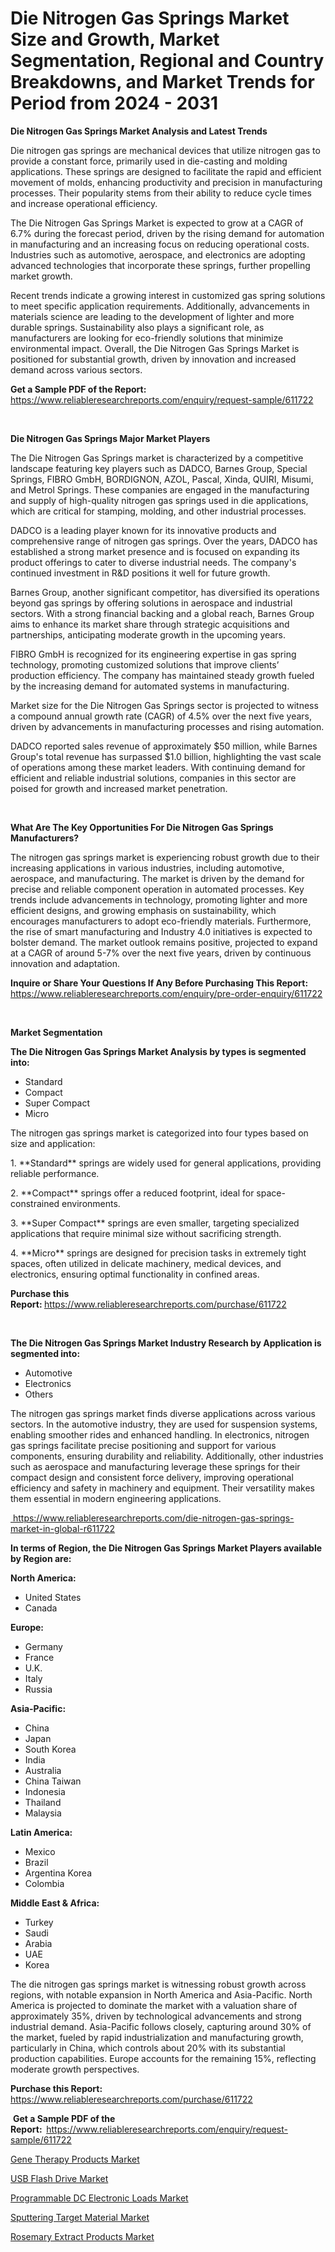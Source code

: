 <p><h1>Die Nitrogen Gas Springs Market Size and Growth, Market Segmentation, Regional and Country Breakdowns, and Market Trends for Period from 2024 -  2031</h1></p><p><strong>Die Nitrogen Gas Springs Market Analysis and Latest Trends</strong></p>
<p><p>Die nitrogen gas springs are mechanical devices that utilize nitrogen gas to provide a constant force, primarily used in die-casting and molding applications. These springs are designed to facilitate the rapid and efficient movement of molds, enhancing productivity and precision in manufacturing processes. Their popularity stems from their ability to reduce cycle times and increase operational efficiency.</p><p>The Die Nitrogen Gas Springs Market is expected to grow at a CAGR of 6.7% during the forecast period, driven by the rising demand for automation in manufacturing and an increasing focus on reducing operational costs. Industries such as automotive, aerospace, and electronics are adopting advanced technologies that incorporate these springs, further propelling market growth. </p><p>Recent trends indicate a growing interest in customized gas spring solutions to meet specific application requirements. Additionally, advancements in materials science are leading to the development of lighter and more durable springs. Sustainability also plays a significant role, as manufacturers are looking for eco-friendly solutions that minimize environmental impact. Overall, the Die Nitrogen Gas Springs Market is positioned for substantial growth, driven by innovation and increased demand across various sectors.</p></p>
<p><strong>Get a Sample PDF of the Report:&nbsp;</strong> <a href="https://www.reliableresearchreports.com/enquiry/request-sample/611722?utm_campaign=11&utm_medium=2&utm_source=Github&utm_content=ia&utm_term=29092024&utm_id=die-nitrogen-gas-springs">https://www.reliableresearchreports.com/enquiry/request-sample/611722</a></p>
<p>&nbsp;</p>
<p><strong>Die Nitrogen Gas Springs Major Market Players</strong></p>
<p><p>The Die Nitrogen Gas Springs market is characterized by a competitive landscape featuring key players such as DADCO, Barnes Group, Special Springs, FIBRO GmbH, BORDIGNON, AZOL, Pascal, Xinda, QUIRI, Misumi, and Metrol Springs. These companies are engaged in the manufacturing and supply of high-quality nitrogen gas springs used in die applications, which are critical for stamping, molding, and other industrial processes.</p><p>DADCO is a leading player known for its innovative products and comprehensive range of nitrogen gas springs. Over the years, DADCO has established a strong market presence and is focused on expanding its product offerings to cater to diverse industrial needs. The company's continued investment in R&D positions it well for future growth.</p><p>Barnes Group, another significant competitor, has diversified its operations beyond gas springs by offering solutions in aerospace and industrial sectors. With a strong financial backing and a global reach, Barnes Group aims to enhance its market share through strategic acquisitions and partnerships, anticipating moderate growth in the upcoming years.</p><p>FIBRO GmbH is recognized for its engineering expertise in gas spring technology, promoting customized solutions that improve clients’ production efficiency. The company has maintained steady growth fueled by the increasing demand for automated systems in manufacturing.</p><p>Market size for the Die Nitrogen Gas Springs sector is projected to witness a compound annual growth rate (CAGR) of 4.5% over the next five years, driven by advancements in manufacturing processes and rising automation. </p><p>DADCO reported sales revenue of approximately $50 million, while Barnes Group's total revenue has surpassed $1.0 billion, highlighting the vast scale of operations among these market leaders. With continuing demand for efficient and reliable industrial solutions, companies in this sector are poised for growth and increased market penetration.</p></p>
<p>&nbsp;</p>
<p><strong>What Are The Key Opportunities For Die Nitrogen Gas Springs Manufacturers?</strong></p>
<p><p>The nitrogen gas springs market is experiencing robust growth due to their increasing applications in various industries, including automotive, aerospace, and manufacturing. The market is driven by the demand for precise and reliable component operation in automated processes. Key trends include advancements in technology, promoting lighter and more efficient designs, and growing emphasis on sustainability, which encourages manufacturers to adopt eco-friendly materials. Furthermore, the rise of smart manufacturing and Industry 4.0 initiatives is expected to bolster demand. The market outlook remains positive, projected to expand at a CAGR of around 5-7% over the next five years, driven by continuous innovation and adaptation.</p></p>
<p><strong>Inquire or Share Your Questions If Any Before Purchasing This Report:</strong> <a href="https://www.reliableresearchreports.com/enquiry/pre-order-enquiry/611722?utm_campaign=11&utm_medium=2&utm_source=Github&utm_content=ia&utm_term=29092024&utm_id=die-nitrogen-gas-springs">https://www.reliableresearchreports.com/enquiry/pre-order-enquiry/611722</a></p>
<p>&nbsp;</p>
<p><strong>Market Segmentation</strong></p>
<p><strong>The Die Nitrogen Gas Springs Market Analysis by types is segmented into:</strong></p>
<p><ul><li>Standard</li><li>Compact</li><li>Super Compact</li><li>Micro</li></ul></p>
<p><p>The nitrogen gas springs market is categorized into four types based on size and application: </p><p>1. **Standard** springs are widely used for general applications, providing reliable performance.</p><p>2. **Compact** springs offer a reduced footprint, ideal for space-constrained environments.</p><p>3. **Super Compact** springs are even smaller, targeting specialized applications that require minimal size without sacrificing strength.</p><p>4. **Micro** springs are designed for precision tasks in extremely tight spaces, often utilized in delicate machinery, medical devices, and electronics, ensuring optimal functionality in confined areas.</p></p>
<p><strong>Purchase this Report:&nbsp;</strong><a href="https://www.reliableresearchreports.com/purchase/611722?utm_campaign=11&utm_medium=2&utm_source=Github&utm_content=ia&utm_term=29092024&utm_id=die-nitrogen-gas-springs">https://www.reliableresearchreports.com/purchase/611722</a></p>
<p>&nbsp;</p>
<p><strong>The Die Nitrogen Gas Springs Market Industry Research by Application is segmented into:</strong></p>
<p><ul><li>Automotive</li><li>Electronics</li><li>Others</li></ul></p>
<p><p>The nitrogen gas springs market finds diverse applications across various sectors. In the automotive industry, they are used for suspension systems, enabling smoother rides and enhanced handling. In electronics, nitrogen gas springs facilitate precise positioning and support for various components, ensuring durability and reliability. Additionally, other industries such as aerospace and manufacturing leverage these springs for their compact design and consistent force delivery, improving operational efficiency and safety in machinery and equipment. Their versatility makes them essential in modern engineering applications.</p></p>
<p><a href="https://www.reliableresearchreports.com/die-nitrogen-gas-springs-market-in-global-r611722?utm_campaign=11&utm_medium=2&utm_source=Github&utm_content=ia&utm_term=29092024&utm_id=die-nitrogen-gas-springs">&nbsp;https://www.reliableresearchreports.com/die-nitrogen-gas-springs-market-in-global-r611722</a></p>
<p><strong>In terms of Region, the Die Nitrogen Gas Springs Market Players available by Region are:</strong></p>
<p>
    <p> <strong> North America: </strong>
        <ul>
            <li>United States</li>
            <li>Canada</li>
        </ul>
        </p> 
    <p> <strong> Europe: </strong>
        <ul>
            <li>Germany</li>
            <li>France</li>
            <li>U.K.</li>
            <li>Italy</li>
            <li>Russia</li>
        </ul>
        </p> 
    <p> <strong> Asia-Pacific: </strong>
        <ul>
            <li>China</li>
            <li>Japan</li>
            <li>South Korea</li>
            <li>India</li>
            <li>Australia</li>
            <li>China Taiwan</li>
            <li>Indonesia</li>
            <li>Thailand</li>
            <li>Malaysia</li>
        </ul>
        </p> 
    <p> <strong> Latin America: </strong>
        <ul>
            <li>Mexico</li>
            <li>Brazil</li>
            <li>Argentina Korea</li>
            <li>Colombia</li>
        </ul>
        </p> 
    <p> <strong> Middle East & Africa: </strong>
        <ul>
            <li>Turkey</li>
            <li>Saudi</li>
            <li>Arabia</li>
            <li>UAE</li>
            <li>Korea</li>
        </ul>
    </p>
    </p>
<p><p>The die nitrogen gas springs market is witnessing robust growth across regions, with notable expansion in North America and Asia-Pacific. North America is projected to dominate the market with a valuation share of approximately 35%, driven by technological advancements and strong industrial demand. Asia-Pacific follows closely, capturing around 30% of the market, fueled by rapid industrialization and manufacturing growth, particularly in China, which controls about 20% with its substantial production capabilities. Europe accounts for the remaining 15%, reflecting moderate growth perspectives.</p></p>
<p><strong>Purchase this Report: </strong><a href="https://www.reliableresearchreports.com/purchase/611722?utm_campaign=11&utm_medium=2&utm_source=Github&utm_content=ia&utm_term=29092024&utm_id=die-nitrogen-gas-springs">https://www.reliableresearchreports.com/purchase/611722</a></p>
<p>&nbsp;<strong>Get a Sample PDF of the Report:&nbsp;&nbsp;</strong><a href="https://www.reliableresearchreports.com/enquiry/request-sample/611722?utm_campaign=11&utm_medium=2&utm_source=Github&utm_content=ia&utm_term=29092024&utm_id=die-nitrogen-gas-springs">https://www.reliableresearchreports.com/enquiry/request-sample/611722</a></p>
<p><strong></strong></p>
<p><p><a href="https://github.com/ChiragRp1/Market-Research-Report-List-6/blob/main/gene-therapy-products-market.md?utm_campaign=11&utm_medium=2&utm_source=Github&utm_content=ia&utm_term=29092024&utm_id=die-nitrogen-gas-springs">Gene Therapy Products Market</a></p><p><a href="https://issuu.com/reportprime-2/docs/usb-flash-drive-market-size-2030.pp_31fb87fb6d2ce6?utm_campaign=11&utm_medium=2&utm_source=Github&utm_content=ia&utm_term=29092024&utm_id=die-nitrogen-gas-springs">USB Flash Drive Market</a></p><p><a href="https://issuu.com/reportprime-2/docs/programmable-dc-electronic-loads-ma_9f31fd6fbad0bd?utm_campaign=11&utm_medium=2&utm_source=Github&utm_content=ia&utm_term=29092024&utm_id=die-nitrogen-gas-springs">Programmable DC Electronic Loads Market</a></p><p><a href="https://www.linkedin.com/pulse/what-emerging-market-trends-sputtering-target-material-detailed-xzwse?trackingId=Pw5NtJC7Tt2WdPPD98ZIoQ%3D%3D&utm_campaign=11&utm_medium=2&utm_source=Github&utm_content=ia&utm_term=29092024&utm_id=die-nitrogen-gas-springs">Sputtering Target Material Market</a></p><p><a href="https://github.com/KamrulHadi87/Market-Research-Report-List-1/blob/main/rosemary-extract-products-market.md?utm_campaign=11&utm_medium=2&utm_source=Github&utm_content=ia&utm_term=29092024&utm_id=die-nitrogen-gas-springs">Rosemary Extract Products Market</a></p></p>